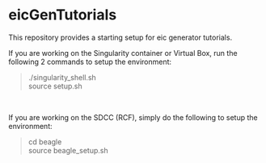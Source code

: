 # eicGenTutorials
This repository provides a starting setup for eic generator tutorials.
<br/>

If you are working on the Singularity container or Virtual Box, run the following 2 commands to setup the environment:
> ./singularity_shell.sh   
> source setup.sh   
<br/>

If you are working on the SDCC (RCF), simply do the following to setup the environment:
> cd beagle  
> source beagle_setup.sh
<br/>


